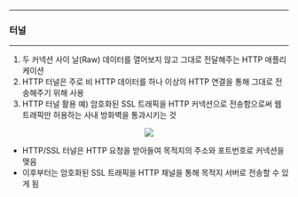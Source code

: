 -----
### 터널
-----
1. 두 커넥션 사이 날(Raw) 데이터를 열어보지 않고 그대로 전달해주는 HTTP 애플리케이션
2. HTTP 터널은 주로 비 HTTP 데이터를 하나 이상의 HTTP 연결을 통해 그대로 전송해주기 위해 사용
3. HTTP 터널 활용 예) 암호화된 SSL 트래픽을 HTTP 커넥션으로 전송함으로써 웹 트래픽만 허용하는 사내 방화벽을 통과시키는 것
<div align="center">
<img src="https://github.com/user-attachments/assets/1751851c-ce8a-40ae-b787-297f456e31d7">
</div>

   - HTTP/SSL 터널은 HTTP 요청을 받아들여 목적지의 주소와 포트번호로 커넥션을 맺음
   - 이후부터는 암호화된 SSL 트래픽을 HTTP 채널을 통해 목적지 서버로 전송할 수 있게 됨
